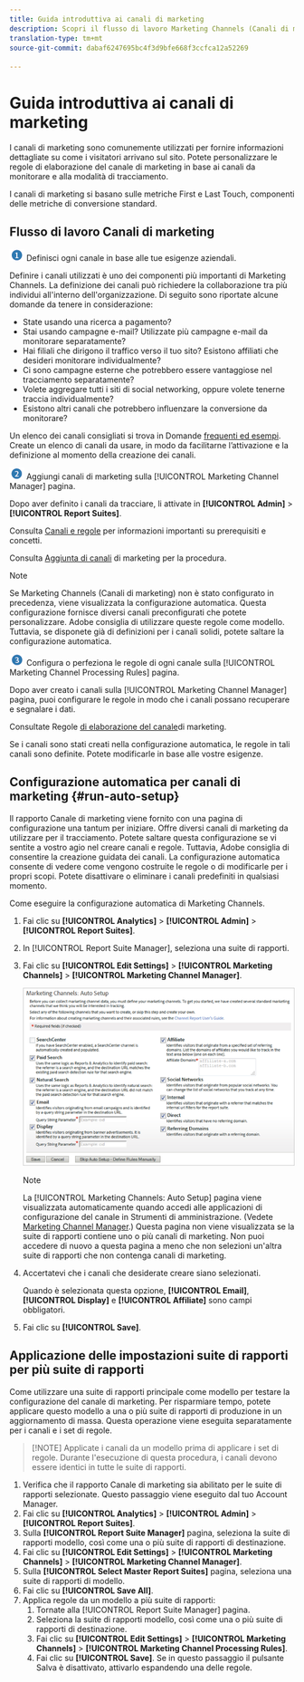 ```yaml
---
title: Guida introduttiva ai canali di marketing
description: Scopri il flusso di lavoro Marketing Channels (Canali di marketing), la configurazione automatica e come applicare le impostazioni della suite di rapporti a più suite di rapporti.
translation-type: tm+mt
source-git-commit: dabaf6247695bc4f3d9bfe668f3ccfca12a52269

---
```



# Guida introduttiva ai canali di marketing

I canali di marketing sono comunemente utilizzati per fornire informazioni dettagliate su come i visitatori arrivano sul sito. Potete personalizzare le regole di elaborazione del canale di marketing in base ai canali da monitorare e alla modalità di tracciamento.

I canali di marketing si basano sulle metriche First e Last Touch, componenti delle metriche di conversione standard.

## Flusso di lavoro Canali di marketing

![](assets/step1_icon.png) Definisci ogni canale in base alle tue esigenze aziendali.

Definire i canali utilizzati è uno dei componenti più importanti di Marketing Channels. La definizione dei canali può richiedere la collaborazione tra più individui all&#39;interno dell&#39;organizzazione. Di seguito sono riportate alcune domande da tenere in considerazione:

* State usando una ricerca a pagamento?
* Stai usando campagne e-mail? Utilizzate più campagne e-mail da monitorare separatamente?
* Hai filiali che dirigono il traffico verso il tuo sito? Esistono affiliati che desideri monitorare individualmente?
* Ci sono campagne esterne che potrebbero essere vantaggiose nel tracciamento separatamente?
* Volete aggregare tutti i siti di social networking, oppure volete tenerne traccia individualmente?
* Esistono altri canali che potrebbero influenzare la conversione da monitorare?

Un elenco dei canali consigliati si trova in Domande [frequenti ed esempi](/help/components/c-marketing-channels/c-faq.md). Create un elenco di canali da usare, in modo da facilitarne l’attivazione e la definizione al momento della creazione dei canali.

![](assets/step2_icon.png) Aggiungi canali di marketing sulla [!UICONTROL Marketing Channel Manager] pagina.

Dopo aver definito i canali da tracciare, li attivate in **[!UICONTROL Admin]** > **[!UICONTROL Report Suites]**.

Consulta [Canali e regole](/help/components/c-marketing-channels/c-channels.md) per informazioni importanti su prerequisiti e concetti.

Consulta [Aggiunta di canali](/help/components/c-marketing-channels/c-channels.md) di marketing per la procedura.

>[!NOTE]
>
>Se Marketing Channels (Canali di marketing) non è stato configurato in precedenza, viene visualizzata la configurazione [](/help/components/c-marketing-channels/c-getting-started-mchannel.md) automatica. Questa configurazione fornisce diversi canali preconfigurati che potete personalizzare. Adobe consiglia di utilizzare queste regole come modello. Tuttavia, se disponete già di definizioni per i canali solidi, potete saltare la configurazione automatica.

![](assets/step3_icon.png) Configura o perfeziona le regole di ogni canale sulla [!UICONTROL Marketing Channel Processing Rules] pagina.

Dopo aver creato i canali sulla [!UICONTROL Marketing Channel Manager] pagina, puoi configurare le regole in modo che i canali possano recuperare e segnalare i dati.

Consultate Regole [di elaborazione del canale](/help/components/c-marketing-channels/c-rules.md)di marketing.

Se i canali sono stati creati nella configurazione automatica, le regole in tali canali sono definite. Potete modificarle in base alle vostre esigenze.

## Configurazione automatica per canali di marketing {#run-auto-setup}

Il rapporto Canale di marketing viene fornito con una pagina di configurazione una tantum per iniziare. Offre diversi canali di marketing da utilizzare per il tracciamento. Potete saltare questa configurazione se vi sentite a vostro agio nel creare canali e regole. Tuttavia, Adobe consiglia di consentire la creazione guidata dei canali. La configurazione automatica consente di vedere come vengono costruite le regole o di modificarle per i propri scopi. Potete disattivare o eliminare i canali predefiniti in qualsiasi momento.

Come eseguire la configurazione automatica di Marketing Channels.

1. Fai clic su **[!UICONTROL Analytics]** > **[!UICONTROL Admin]** > **[!UICONTROL Report Suites]**.
1. In [!UICONTROL Report Suite Manager], seleziona una suite di rapporti.
1. Fai clic su **[!UICONTROL Edit Settings]** > **[!UICONTROL Marketing Channels]** > **[!UICONTROL Marketing Channel Manager]**.

   ![Risultato passaggio](assets/wizard.png)

   >[!NOTE]
   >
   >La [!UICONTROL Marketing Channels: Auto Setup] pagina viene visualizzata automaticamente quando accedi alle applicazioni di configurazione del canale in Strumenti di amministrazione. (Vedete [Marketing Channel Manager](/help/components/c-marketing-channels/c-channels.md).) Questa pagina non viene visualizzata se la suite di rapporti contiene uno o più canali di marketing. Non puoi accedere di nuovo a questa pagina a meno che non selezioni un&#39;altra suite di rapporti che non contenga canali di marketing.

1. Accertatevi che i canali che desiderate creare siano selezionati.

   Quando è selezionata questa opzione, **[!UICONTROL Email]**, **[!UICONTROL Display]** e **[!UICONTROL Affiliate]** sono campi obbligatori.

1. Fai clic su **[!UICONTROL Save]**.

## Applicazione delle impostazioni suite di rapporti per più suite di rapporti

Come utilizzare una suite di rapporti principale come modello per testare la configurazione del canale di marketing. Per risparmiare tempo, potete applicare questo modello a una o più suite di rapporti di produzione in un aggiornamento di massa. Questa operazione viene eseguita separatamente per i canali e i set di regole.

>[!NOTE] Applicate i canali da un modello prima di applicare i set di regole. Durante l&#39;esecuzione di questa procedura, i canali devono essere identici in tutte le suite di rapporti.

1. Verifica che il rapporto Canale di marketing sia abilitato per le suite di rapporti selezionate. Questo passaggio viene eseguito dal tuo Account Manager.
1. Fai clic su **[!UICONTROL Analytics]** > **[!UICONTROL Admin]** > **[!UICONTROL Report Suites]**.
1. Sulla **[!UICONTROL Report Suite Manager]** pagina, seleziona la suite di rapporti modello, così come una o più suite di rapporti di destinazione.
1. Fai clic su **[!UICONTROL Edit Settings]** > **[!UICONTROL Marketing Channels]** > **[!UICONTROL Marketing Channel Manager]**.
1. Sulla **[!UICONTROL Select Master Report Suites]** pagina, seleziona una suite di rapporti di modello.
1. Fai clic su **[!UICONTROL Save All]**.
1. Applica regole da un modello a più suite di rapporti:
   1. Tornate alla [!UICONTROL Report Suite Manager] pagina.
   1. Seleziona la suite di rapporti modello, così come una o più suite di rapporti di destinazione.
   1. Fai clic su **[!UICONTROL Edit Settings]** > **[!UICONTROL Marketing Channels]** > **[!UICONTROL Marketing Channel Processing Rules]**.
   1. Fai clic su **[!UICONTROL Save]**. Se in questo passaggio il pulsante Salva è disattivato, attivarlo espandendo una delle regole.

